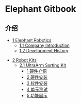 # Elephant Gitbook

## 介绍
- [1 Elephant Robotics](README.md)  
  * [1.1 Company Introduction](1-elephant/1.1-introduction.md)
  * [1.2 Development History](1-elephant/1.2-MY_series.md)
  <!-- * [1.3 How to Read](1-elephant/1.3-how_to_read.md) -->
  
* [2 Robot Kits](./2-kit.md)
  * [2.1 UltraArm Sorting Kit](./2.1-Product_Introduction.md)
    * [1 硬件介绍](./2-KIT/2.1-HardwareIntroduction.md)
    * [2 硬件安装](./2-KIT/2.2-Hardwareinstall.md)
    * [3 软件安装](./2-KIT/2.3-Softwareinstallation.MD)
    * [4 单元测试](./2-KIT/2.4-Unittesting.md)
    * [5 功能展示](./2-KIT/2.5-CompleteRun.md)

    
  
<!-- - [3 常见问题FAQ](14-IssueFAQ/14-FAQ.md)
  * [3.1 如何优雅提问](14-IssueFAQ/14.0-how_to_ask.md)
  * [3.2 软件](14-IssueFAQ/14.2-software.md)
  * [3.3 硬件](14-IssueFAQ/14.3-hardware.md) -->
